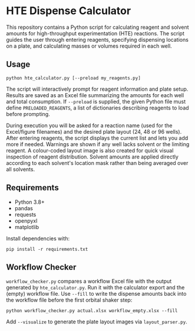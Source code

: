 # HTE Dispense Calculator

This repository contains a Python script for calculating reagent and solvent amounts for high-throughput experimentation (HTE) reactions. The script guides the user through entering reagents, specifying dispensing locations on a plate, and calculating masses or volumes required in each well.

## Usage

```
python hte_calculator.py [--preload my_reagents.py]
```

The script will interactively prompt for reagent information and plate setup. Results are saved as an Excel file summarizing the amounts for each well and total consumption. If `--preload` is supplied, the given Python file must define `PRELOADED_REAGENTS`, a list of dictionaries describing reagents to load before prompting.

During execution you will be asked for a reaction name (used for the Excel/figure filenames) and the desired plate layout (24, 48 or 96 wells). After entering reagents, the script displays the current list and lets you add more if needed. Warnings are shown if any well lacks solvent or the limiting reagent. A colour-coded layout image is also created for quick visual inspection of reagent distribution.
Solvent amounts are applied directly according to each solvent's location mask rather than being averaged over all solvents.

## Requirements
- Python 3.8+
- pandas
- requests
- openpyxl
- matplotlib

Install dependencies with:

```
pip install -r requirements.txt
```

## Workflow Checker

`workflow_checker.py` compares a workflow Excel file with the output
generated by `hte_calculator.py`. Run it with the calculator export and
the (empty) workflow file.  Use `--fill` to write the dispense amounts
back into the workflow file before the first orbital shaker step:

```
python workflow_checker.py actual.xlsx workflow_empty.xlsx --fill
```

Add `--visualize` to generate the plate layout images via `layout_parser.py`.

